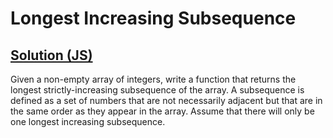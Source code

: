 # Longest Increasing Subsequence

## [Solution (JS)](./solution.js)

Given a non-empty array of integers, write a function that returns the longest strictly-increasing subsequence of the array. A subsequence is defined as a set of numbers that are not necessarily adjacent but that are in the same order as they appear in the array. Assume that there will only be one longest increasing subsequence.
